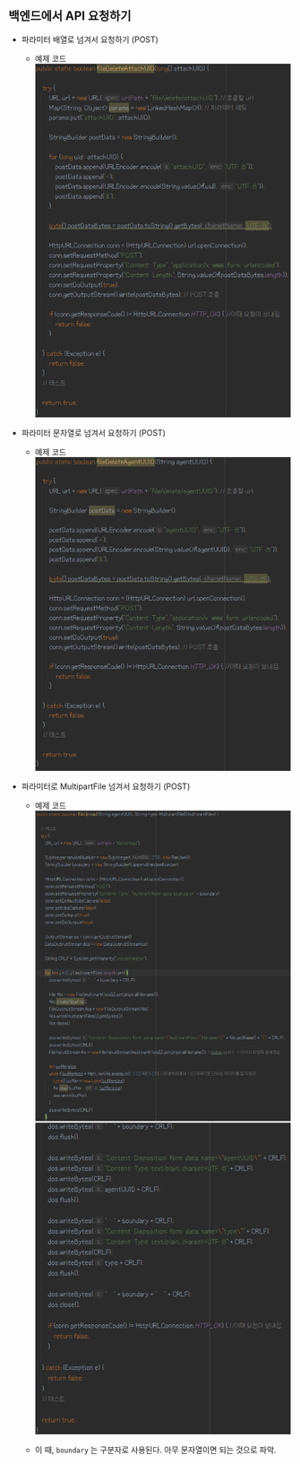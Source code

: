 ## 백엔드에서 API 요청하기

* 파라미터 배열로 넘겨서 요청하기 (POST)
    * 예제 코드
      ![img_6.png](img_6.png)
      

* 파라미터 문자열로 넘겨서 요청하기 (POST)
    * 예제 코드
    ![img_7.png](img_7.png)
  

* 파라미터로 MultipartFile 넘겨서 요청하기 (POST)
    * 예제 코드
      ![img_8.png](img_8.png)
      ![img_9.png](img_9.png)
      
    * 이 때, `boundary` 는 구분자로 사용된다. 아무 문자열이면 되는 것으로 파악.